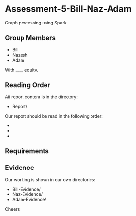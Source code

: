 # Assessment-5-Bill-Naz-Adam
Graph processing using Spark

## Group Members

* Bill
* Nazesh
* Adam

With ____ equity.

## Reading Order

All report content is in the directory:

* Report/

Our report should be read in the following order:

*
*
*

## Requirements



## Evidence

Our working is shown in our own directories:

* Bill-Evidence/
* Naz-Evidence/
* Adam-Evidence/

Cheers
